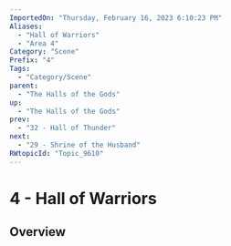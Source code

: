 ```yaml
---
ImportedOn: "Thursday, February 16, 2023 6:10:23 PM"
Aliases:
  - "Hall of Warriors"
  - "Area 4"
Category: "Scene"
Prefix: "4"
Tags:
  - "Category/Scene"
parent:
  - "The Halls of the Gods"
up:
  - "The Halls of the Gods"
prev:
  - "32 - Hall of Thunder"
next:
  - "29 - Shrine of the Husband"
RWtopicId: "Topic_9610"
---
```

# 4 - Hall of Warriors
## Overview
